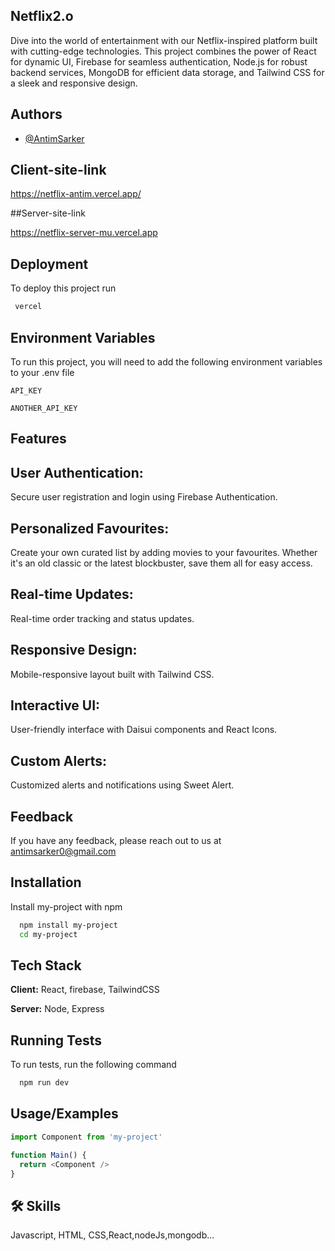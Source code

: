 
## Netflix2.o

Dive into the world of entertainment with our Netflix-inspired platform built with cutting-edge technologies. This project combines the power of React for dynamic UI, Firebase for seamless authentication, Node.js for robust backend services, MongoDB for efficient data storage, and Tailwind CSS for a sleek and responsive design.











## Authors

- [@AntimSarker](https://www.github.com/antim001)






## Client-site-link

https://netflix-antim.vercel.app/


##Server-site-link

https://netflix-server-mu.vercel.app
## Deployment

To deploy this project run

```bash
 vercel
```


## Environment Variables

To run this project, you will need to add the following environment variables to your .env file

`API_KEY`

`ANOTHER_API_KEY`


## Features

## User Authentication: 
Secure user registration and login using Firebase Authentication.

## Personalized Favourites:
 Create your own curated list by adding movies to your favourites. Whether it's an old classic or the latest blockbuster, save them all for easy access.
## Real-time Updates: 
Real-time order tracking and status updates.
## Responsive Design:
 Mobile-responsive layout built with Tailwind CSS.

## Interactive UI:
 User-friendly interface with Daisui components and React Icons.
## Custom Alerts: 
Customized alerts and notifications using Sweet Alert.
## Feedback

If you have any feedback, please reach out to us at antimsarker0@gmail.com






## Installation

Install my-project with npm

```bash
  npm install my-project
  cd my-project
```
    
## Tech Stack

**Client:** React, firebase, TailwindCSS

**Server:** Node, Express


## Running Tests

To run tests, run the following command

```bash
  npm run dev
```


## Usage/Examples

```javascript
import Component from 'my-project'

function Main() {
  return <Component />
}
```







## 🛠 Skills
Javascript, HTML, CSS,React,nodeJs,mongodb...














